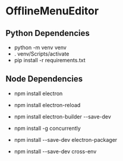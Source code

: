 # OfflineMenuEditor

## Python Dependencies

- python -m venv venv
- . venv/Scripts/activate
- pip install -r requirements.txt


## Node Dependencies

- npm install electron
- npm install electron-reload
- npm install electron-builder --save-dev
- npm install -g concurrently

- npm install --save-dev electron-packager
- npm install --save-dev cross-env
